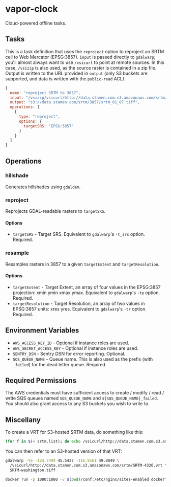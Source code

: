 # vapor-clock

Cloud-powered offline tasks.

## Tasks

This is a task definition that uses the `reproject` option to reproject an SRTM
cell to Web Mercator (EPSG:3857). `input` is passed directly to `gdalwarp`;
you'll almost always want to use `/vsicurl` to point at remote sources. In
this case, `/vsizip` is also used, as the source raster is contained in a zip
file. Output is written to the URL provided in `output` (only S3 buckets are
supported, and data is written with the `public-read` ACL).

```javascript
{
  name: "reproject SRTM to 3857",
  input: "/vsizip/vsicurl/http://data.stamen.com.s3.amazonaws.com/srtm/source/srtm_01_07.zip/srtm_01_07.tif",
  output: "s3://data.stamen.com/srtm/3857/srtm_01_07.tiff",
  operations: [
    {
      type: "reproject",
      options: {
        targetSRS: "EPSG:3857"
      }
    }
  ]
}
```

## Operations

### hillshade

Generates hillshades using `gdaldem`.

### reproject

Reprojects GDAL-readable rasters to `targetSRS`.

#### Options

* `targetSRS` - Target SRS. Equivalent to `gdalwarp`'s `-t_srs` option.
  Required.

### resample

Resamples rasters in 3857 to a given `targetExtent` and `targetResolution`.

#### Options

* `targetExtent` - Target Extent, an array of four values in the EPSG:3857 projection: xmin ymin xmax ymax. Equivalent to `gdalwarp`'s `-te` option. Required.
* `targetResolution` - Target Resolution, an array of two values in EPSG:3857 units: xres yres. Equivalent to `gdalwarp`'s `-tr` option. Required.

## Environment Variables

* `AWS_ACCESS_KEY_ID` - Optional if instance roles are used.
* `AWS_SECRET_ACCESS_KEY` - Optional if instance roles are used.
* `SENTRY_DSN` - Sentry DSN for error reporting. Optional.
* `SQS_QUEUE_NAME` - Queue name. This is also used as the prefix (with
  `_failed`) for the dead letter queue. Required.

## Required Permissions

The AWS credentials must have sufficient access to create / modify / read
/ write SQS queues named `SQS_QUEUE_NAME` and `${SQS_QUEUE_NAME}_failed`. You
should also grant access to any S3 buckets you wish to write to.

## Miscellany

To create a VRT for S3-hosted SRTM data, do something like this:

```bash
(for f in $(< srtm.list); do echo /vsicurl/http://data.stamen.com.s3.amazonaws.com/srtm/3857/${f%%.zip}.tiff; done) | xargs gdalbuildvrt srtm.vrt
```

You can then refer to an S3-hosted version of that VRT:

```bash
gdalwarp -te -124.7494 45.5437 -116.9161 49.0049 \
  /vsicurl/http://data.stamen.com.s3.amazonaws.com/srtm/SRTM-4326.vrt \
  SRTM-washington.tiff
```

```bash
docker run -p 1080:1080 -v $(pwd)/conf:/etc/nginx/sites-enabled dockerfile/nginx
```
